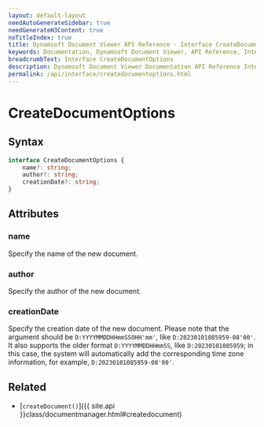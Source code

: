 ```yaml
---
layout: default-layout
needAutoGenerateSidebar: true
needGenerateH3Content: true
noTitleIndex: true
title: Dynamsoft Document Viewer API Reference - Interface CreateDocumentOptions
keywords: Documentation, Dynamsoft Document Viewer, API Reference, Interface CreateDocumentOptions
breadcrumbText: Interface CreateDocumentOptions
description: Dynamsoft Document Viewer Documentation API Reference Interface CreateDocumentOptions Page
permalink: /api/interface/createdocumentoptions.html
---
```


# CreateDocumentOptions

## Syntax

```typescript
interface CreateDocumentOptions {
    name?: string; 
    author?: string; 
    creationDate?: string; 
}
```

## Attributes

### name

Specify the name of the new document.

### author

Specify the author of the new document.

### creationDate

Specify the creation date of the new document. Please note that the argument should be `D:YYYYMMDDHHmmSSOHH'mm'`, like `D:20230101085959-08'00'`. It also supports the older format `D:YYYYMMDDHHmmSS`, like `D:20230101085959`; in this case, the system will automatically add the corresponding time zone information, for example, `D:20230101085959-08'00'`.

## Related

- [`createDocument()`]({{ site.api }}class/documentmanager.html#createdocument)
